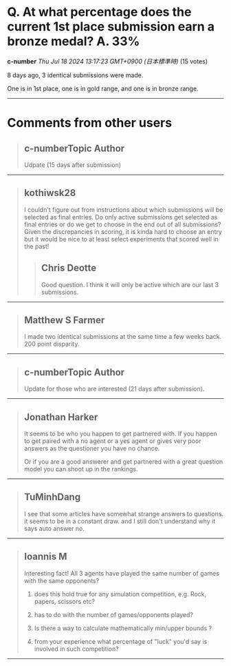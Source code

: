 # Q. At what percentage does the current 1st place submission earn a bronze medal? A. 33%

**c-number** *Thu Jul 18 2024 13:17:23 GMT+0900 (日本標準時)* (15 votes)

8 days ago, 3 identical submissions were made.

One is in 1st place, one is in gold range, and one is in bronze range.



---

 # Comments from other users

> ## c-numberTopic Author
> 
> Udpate (15 days after submission)
> 
> 
> 


---

> ## kothiwsk28
> 
> I couldn't figure out from instructions about which submissions will be selected as final entries. Do only active submissions get selected as final entries or do we get to choose in the end out of all submissions? Given the discrepancies in scoring, it is kinda hard to choose an entry but it would be nice to at least select experiments that scored well in the past!
> 
> 
> 
> > ## Chris Deotte
> > 
> > Good question. I think it will only be active which are our last 3 submissions.
> > 
> > 
> > 


---

> ## Matthew S Farmer
> 
> I made two identical submissions at the same time a few weeks back. 200 point disparity. 
> 
> 
> 


---

> ## c-numberTopic Author
> 
> Update for those who are interested (21 days after submission).
> 
> 
> 


---

> ## Jonathan Harker
> 
> It seems to be who you happen to get partnered with. If you happen to get paired with a no agent or a yes agent or gives very poor answers as the questioner you have no chance. 
> 
> Or if you are a good answerer and get partnered with a great question model you can shoot up in the rankings.
> 
> 
> 


---

> ## TuMinhDang
> 
> I see that some articles have somewhat strange answers to questions. it seems to be in a constant draw. and I still don't understand why it says auto answer no.
> 
> 
> 


---

> ## Ioannis M
> 
> Interesting fact! All 3 agents have played the same number of games with the same opponents?  
> 
> 1) does this hold true for any simulation competition, e.g. Rock, papers, scissors etc? 
> 
> 2) has to do with the number of games/opponents played? 
> 
> 3) Is there a way to calculate mathematically min/upper bounds ? 
> 
> 4) from your experience what percentage of "luck" you'd say is involved in such competition?
> 
> 
> 


---

